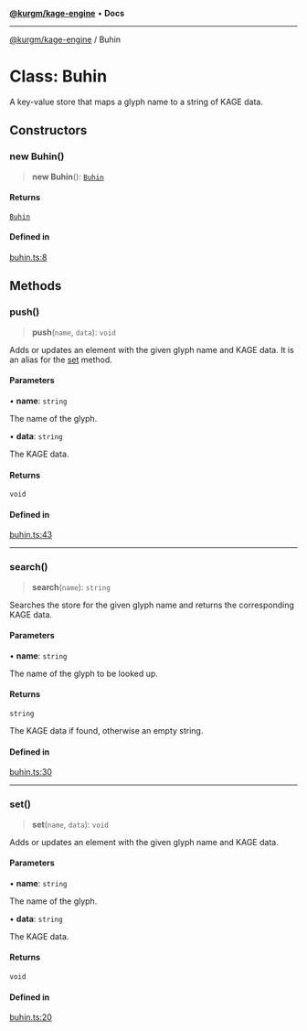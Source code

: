 [**@kurgm/kage-engine**](../README.md) • **Docs**

***

[@kurgm/kage-engine](../README.md) / Buhin

# Class: Buhin

A key-value store that maps a glyph name to a string of KAGE data.

## Constructors

### new Buhin()

> **new Buhin**(): [`Buhin`](Buhin.md)

#### Returns

[`Buhin`](Buhin.md)

#### Defined in

[buhin.ts:8](https://github.com/kurgm/kage-engine/blob/master/src/buhin.ts#L8)

## Methods

### push()

> **push**(`name`, `data`): `void`

Adds or updates an element with the given glyph name and KAGE data.
It is an alias for the [set](Buhin.md#set) method.

#### Parameters

• **name**: `string`

The name of the glyph.

• **data**: `string`

The KAGE data.

#### Returns

`void`

#### Defined in

[buhin.ts:43](https://github.com/kurgm/kage-engine/blob/master/src/buhin.ts#L43)

***

### search()

> **search**(`name`): `string`

Searches the store for the given glyph name and returns the corresponding
KAGE data.

#### Parameters

• **name**: `string`

The name of the glyph to be looked up.

#### Returns

`string`

The KAGE data if found, otherwise an empty string.

#### Defined in

[buhin.ts:30](https://github.com/kurgm/kage-engine/blob/master/src/buhin.ts#L30)

***

### set()

> **set**(`name`, `data`): `void`

Adds or updates an element with the given glyph name and KAGE data.

#### Parameters

• **name**: `string`

The name of the glyph.

• **data**: `string`

The KAGE data.

#### Returns

`void`

#### Defined in

[buhin.ts:20](https://github.com/kurgm/kage-engine/blob/master/src/buhin.ts#L20)
